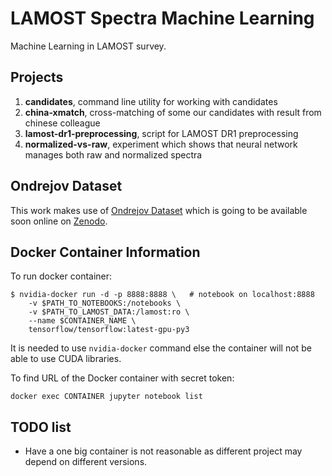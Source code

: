 # LAMOST Spectra Machine Learning

Machine Learning in LAMOST survey.

## Projects

1. **candidates**, command line utility for working with candidates
2. **china-xmatch**, cross-matching of some our candidates with result from
	chinese colleague
3. **lamost-dr1-preprocessing**, script for LAMOST DR1 preprocessing
4. **normalized-vs-raw**, experiment which shows that neural network manages
	both raw and normalized spectra

## Ondrejov Dataset

This work makes use of
[Ondrejov Dataset](https://github.com/podondra/ondrejov-dataset)
which is going to be available soon online on [Zenodo](https://zenodo.org/).

## Docker Container Information

To run docker container:

	$ nvidia-docker run -d -p 8888:8888 \	# notebook on localhost:8888
		-v $PATH_TO_NOTEBOOKS:/notebooks \
		-v $PATH_TO_LAMOST_DATA:/lamost:ro \
		--name $CONTAINER_NAME \
		tensorflow/tensorflow:latest-gpu-py3

It is needed to use `nvidia-docker` command else the container will not be
able to use CUDA libraries.

To find URL of the Docker container with secret token:

	docker exec CONTAINER jupyter notebook list

## TODO list

- Have a one big container is not reasonable as different project may depend
	on different versions.
